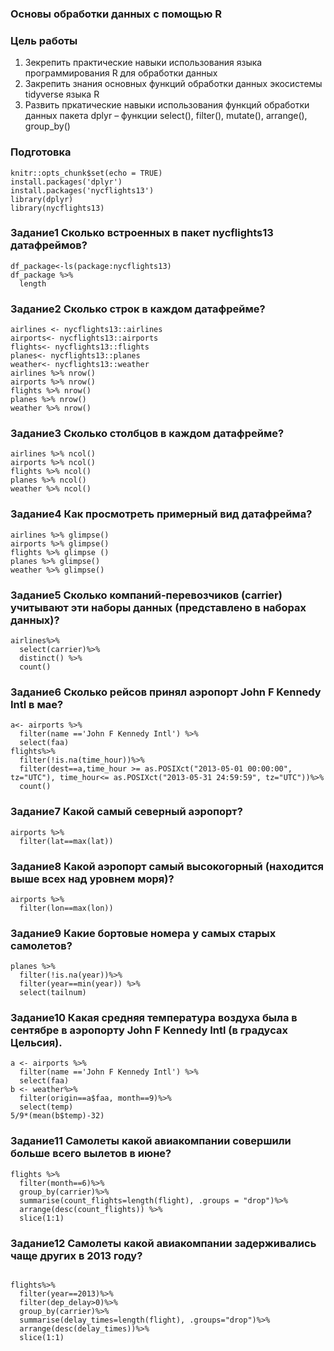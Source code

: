 ### Основы обработки данных с помощью R

### Цель работы
1. Зекрепить практические навыки использования языка программирования R для обработки данных
2. Закрепить знания основных функций обработки данных экосистемы tidyverse языка R
3. Развить пркатические навыки использования функций обработки данных пакета dplyr – функции
select(), filter(), mutate(), arrange(), group_by()

### Подготовка
```{r setup, include=FALSE}
knitr::opts_chunk$set(echo = TRUE)
install.packages('dplyr')
install.packages('nycflights13')
library(dplyr)
library(nycflights13)
```

### Задание1 Сколько встроенных в пакет nycflights13 датафреймов?
```{r}
df_package<-ls(package:nycflights13)
df_package %>%
  length
```
### Задание2 Сколько строк в каждом датафрейме?
```{r}
airlines <- nycflights13::airlines
airports<- nycflights13::airports
flights<- nycflights13::flights
planes<- nycflights13::planes
weather<- nycflights13::weather
airlines %>% nrow()
airports %>% nrow()
flights %>% nrow()  
planes %>% nrow()
weather %>% nrow()
```
### Задание3 Сколько столбцов в каждом датафрейме?
```{r}
airlines %>% ncol()
airports %>% ncol()
flights %>% ncol()
planes %>% ncol()
weather %>% ncol()
```
### Задание4 Как просмотреть примерный вид датафрейма?
```{r}
airlines %>% glimpse()
airports %>% glimpse()
flights %>% glimpse ()
planes %>% glimpse()
weather %>% glimpse()
```
### Задание5 Сколько компаний-перевозчиков (carrier) учитывают эти наборы данных (представлено в наборах данных)?
```{r}
airlines%>%
  select(carrier)%>%
  distinct() %>%
  count()
```
### Задание6 Сколько рейсов принял аэропорт John F Kennedy Intl в мае?
```{r}
a<- airports %>%
  filter(name =='John F Kennedy Intl') %>%
  select(faa)
flights%>%
  filter(!is.na(time_hour))%>%
  filter(dest==a,time_hour >= as.POSIXct("2013-05-01 00:00:00", tz="UTC"), time_hour<= as.POSIXct("2013-05-31 24:59:59", tz="UTC"))%>%
  count()
```
### Задание7 Какой самый северный аэропорт?
```{r}
airports %>%
  filter(lat==max(lat))
```
### Задание8 Какой аэропорт самый высокогорный (находится выше всех над уровнем моря)?
```{r}
airports %>%
  filter(lon==max(lon))
```
### Задание9 Какие бортовые номера у самых старых самолетов?
```{r}
planes %>%
  filter(!is.na(year))%>%
  filter(year==min(year)) %>%
  select(tailnum)
```
### Задание10 Какая средняя температура воздуха была в сентябре в аэропорту John F Kennedy Intl (в градусах Цельсия).
```{r}
a <- airports %>%
  filter(name =='John F Kennedy Intl') %>%
  select(faa)
b <- weather%>%
  filter(origin==a$faa, month==9)%>%
  select(temp)
5/9*(mean(b$temp)-32)
```
### Задание11 Самолеты какой авиакомпании совершили больше всего вылетов в июне?
```{r}
flights %>%
  filter(month==6)%>%
  group_by(carrier)%>%
  summarise(count_flights=length(flight), .groups = "drop")%>%
  arrange(desc(count_flights)) %>%
  slice(1:1)
```
### Задание12 Самолеты какой авиакомпании задерживались чаще других в 2013 году?
```{r}

flights%>%
  filter(year==2013)%>%
  filter(dep_delay>0)%>%
  group_by(carrier)%>%
  summarise(delay_times=length(flight), .groups="drop")%>%
  arrange(desc(delay_times))%>%
  slice(1:1)
```
